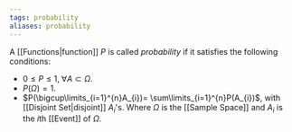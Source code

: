```yaml
---
tags: probability
aliases: probability
---
```

A [[Functions|function]] $P$ is called  *probability* if it satisfies the following conditions:
- $0 \le P \le 1, \; \forall A \subset \Omega$.
- $P(\Omega)=1$.
- $P(\bigcup\limits_{i=1}^{n}A_{i})= \sum\limits_{i=1}^{n}P(A_{i})$, with [[Disjoint Set|disjoint]] $A_{i}$'s.
Where $\Omega$ is the [[Sample Space]] and $A_{i}$ is the $i$th [[Event]] of $\Omega$.